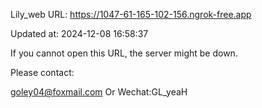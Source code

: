Lily_web URL: https://1047-61-165-102-156.ngrok-free.app

Updated at: 2024-12-08 16:58:37

If you cannot open this URL, the server might be down.

Please contact: 

goley04@foxmail.com Or Wechat:GL_yeaH